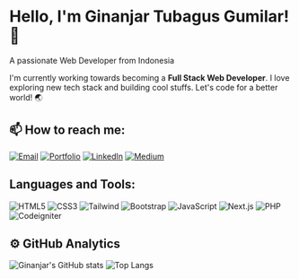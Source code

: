 # Hello, I'm Ginanjar Tubagus Gumilar! 👋

A passionate Web Developer from Indonesia

I'm currently working towards becoming a **Full Stack Web Developer**. I love exploring new tech stack and building cool stuffs. Let's code for a better world! 🌏

## 📫 How to reach me:

[![Email](https://img.icons8.com/fluent/48/000000/gmail.png)](mailto:ginanjar0822@gmail.com)
[![Portfolio](https://img.icons8.com/fluent/48/000000/domain.png)](https://ginanjartg.site)
[![LinkedIn](https://img.icons8.com/fluent/48/000000/linkedin.png)](https://linkedin.com/in/ginanjar-tubagus-gumilar-a4638b1b6)
[![Medium](https://img.icons8.com/fluent/48/000000/medium-logo.png)](https://medium.com/@ginanjartg)

## Languages and Tools:

![HTML5](https://img.shields.io/badge/-HTML5-E34F26?logo=html5&logoColor=white)
![CSS3](https://img.shields.io/badge/-CSS3-1572B6?logo=css3)
![Tailwind](https://img.shields.io/badge/-Tailwind-38B2AC?logo=tailwind-css&logoColor=white)
![Bootstrap](https://img.shields.io/badge/-Bootstrap-563D7C?logo=bootstrap)
![JavaScript](https://img.shields.io/badge/-JavaScript-black?logo=javascript)
![Next.js](https://img.shields.io/badge/-Next.js-black?logo=next.js)
![PHP](https://img.shields.io/badge/-PHP-777BB4?logo=php)
![Codeigniter](https://img.shields.io/badge/-Codeigniter-EF4223?logo=codeigniter)

## ⚙️ GitHub Analytics

![Ginanjar's GitHub stats](https://github-readme-stats.vercel.app/api?username=ginanjar-tg&show_icons=true&theme=algolia)
![Top Langs](https://github-readme-stats.vercel.app/api/top-langs/?username=ginanjar-tg&layout=compact&theme=algolia)
